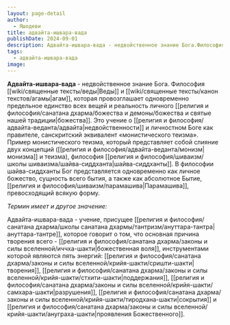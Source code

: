 ```yaml
---
layout: page-detail
author:
  - Яшодеви
title: адвайта-ишвара-вада
publishDate: 2024-09-01
description: Адвайта-ишвара-вада - недвойственное знание Бога.Философия Вед и агам, которая провозглашает одновременно предельное единство всех вещей и реальность личного божества. Это учение о недвойственности и личностном Боге как правителе, санскритский эквивалент «монистического теизма".
tags:
  - адвайта-ишвара-вада
image:
---
```

**Адвайта-ишвара-вада** - недвойственное знание Бога.
Философия [[wiki/священные тексты/веды|Веды]] и [[wiki/священные тексты/канон текстов/агамы|агам]], которая провозглашает одновременно предельное единство всех вещей и реальность личного [[религия и философия/санатана дхарма/божества и демоны/божества и святые нашей традиции|божества]]. Это учение о [[религия и философия/адвайта-веданта/адвайта|недвойственности]] и личностном Боге как правителе, санскритский эквивалент «монистического теизма». Пример монистического теизма, который представляет собой слияние двух концепций ([[религия и философия/адвайта-веданта/монизм|монизма]] и теизма), философия [[религия и философия/шиваизм/школы шиваизма/шайва-сиддханта|шайва-сиддханты]]. В философии шайва-сиддханты Бог представляется одновременно как личное божество, сущность всего бытия, а также как абсолютное Бытие, [[религия и философия/шиваизм/парамашива|Парамашива]], превосходящий всякую форму.

*Термин имеет и другое значение:*

Адвайта-ишвара-вада - учение, присущее [[религия и философия/санатана дхарма/школы санатана дхармы/тантризм/ануттара-тантра|ануттара-тантре]], которое говорит о том, что основная причина творения всего - [[религия и философия/санатана дхарма/законы и силы вселенной/иччха-шакти|божественная воля]], инструментами которой являются пять энергий: [[религия и философия/санатана дхарма/законы и силы вселенной/крийя-шакти/сришти-шакти|творения]], [[религия и философия/санатана дхарма/законы и силы вселенной/крийя-шакти/стхити-шакти|поддержания]], [[религия и философия/санатана дхарма/законы и силы вселенной/крийя-шакти/самхара-шакти|разрушения]], [[религия и философия/санатана дхарма/законы и силы вселенной/крийя-шакти/тиродхана-шакти|сокрытия]] и [[религия и философия/санатана дхарма/законы и силы вселенной/крийя-шакти/ануграха-шакти|проявления Божественного]].

